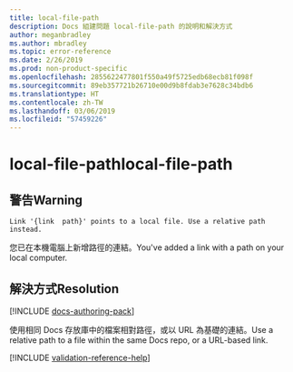 ```yaml
---
title: local-file-path
description: Docs 組建問題 local-file-path 的說明和解決方式
author: meganbradley
ms.author: mbradley
ms.topic: error-reference
ms.date: 2/26/2019
ms.prod: non-product-specific
ms.openlocfilehash: 2855622477801f550a49f5725edb68ecb81f098f
ms.sourcegitcommit: 89eb357721b26710e00d9b8fdab3e7628c34bdb6
ms.translationtype: HT
ms.contentlocale: zh-TW
ms.lasthandoff: 03/06/2019
ms.locfileid: "57459226"
---
```

# <a name="local-file-path"></a><span data-ttu-id="b1f0e-103">local-file-path</span><span class="sxs-lookup"><span data-stu-id="b1f0e-103">local-file-path</span></span>

## <a name="warning"></a><span data-ttu-id="b1f0e-104">警告</span><span class="sxs-lookup"><span data-stu-id="b1f0e-104">Warning</span></span>

`Link '{link  path}' points to a local file. Use a relative path instead.`

<span data-ttu-id="b1f0e-105">您已在本機電腦上新增路徑的連結。</span><span class="sxs-lookup"><span data-stu-id="b1f0e-105">You've added a link with a path on your local computer.</span></span>

## <a name="resolution"></a><span data-ttu-id="b1f0e-106">解決方式</span><span class="sxs-lookup"><span data-stu-id="b1f0e-106">Resolution</span></span>

[!INCLUDE [docs-authoring-pack](includes/docs-authoring-pack.md)]

<span data-ttu-id="b1f0e-107">使用相同 Docs 存放庫中的檔案相對路徑，或以 URL 為基礎的連結。</span><span class="sxs-lookup"><span data-stu-id="b1f0e-107">Use a relative path to a file within the same Docs repo, or a URL-based link.</span></span>

<!--make sure to add this file to your includes folder and verify the path-->
[!INCLUDE [validation-reference-help](includes/validation-reference-help.md)]
